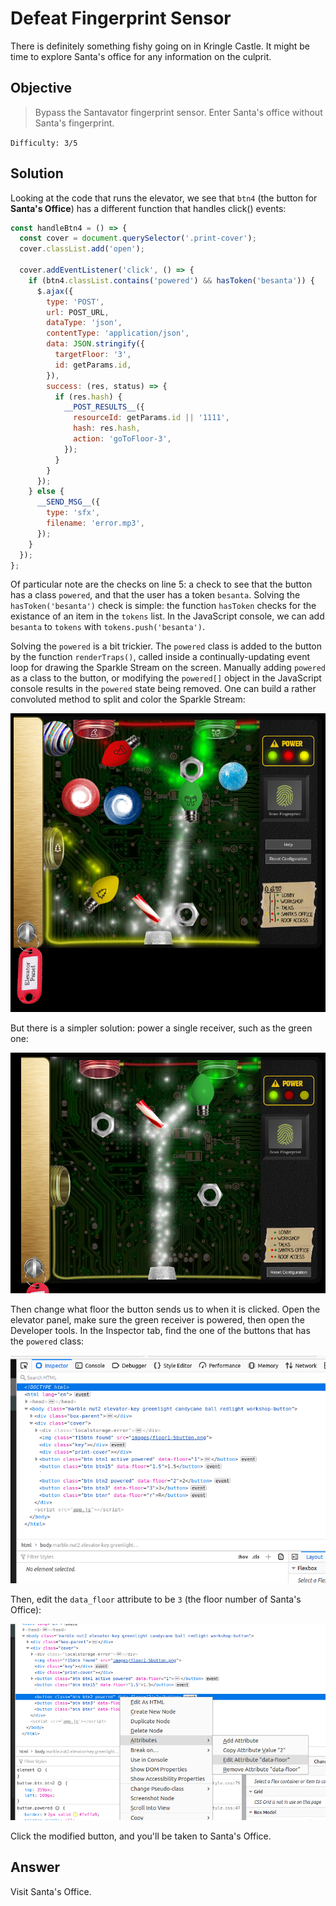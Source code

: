 # Defeat Fingerprint Sensor

There is definitely something fishy going on in Kringle Castle. It might be time to explore Santa's office for any information on the culprit.

## Objective

> Bypass the Santavator fingerprint sensor. Enter Santa's office without Santa's fingerprint.

`Difficulty: 3/5`

## Solution

Looking at the code that runs the elevator, we see that `btn4` (the button for **Santa's Office**) has a different function that handles click() events:

```javascript linenums="349" hl_lines="6"
const handleBtn4 = () => {
  const cover = document.querySelector('.print-cover');
  cover.classList.add('open');

  cover.addEventListener('click', () => {
    if (btn4.classList.contains('powered') && hasToken('besanta')) {
      $.ajax({
        type: 'POST',
        url: POST_URL,
        dataType: 'json',
        contentType: 'application/json',
        data: JSON.stringify({
          targetFloor: '3',
          id: getParams.id,
        }),
        success: (res, status) => {
          if (res.hash) {
            __POST_RESULTS__({
              resourceId: getParams.id || '1111',
              hash: res.hash,
              action: 'goToFloor-3',
            });
          }
        }
      });
    } else {
      __SEND_MSG__({
        type: 'sfx',
        filename: 'error.mp3',
      });
    }
  });
};
```

Of particular note are the checks on line 5: a check to see that the button has a
class `powered`, and that the user has a token `besanta`. Solving the `hasToken('besanta')`
check is simple: the function `hasToken` checks for the existance of an item in the
`tokens` list. In the JavaScript console, we can add `besanta` to `tokens` with `tokens.push('besanta')`.

Solving the `powered` is a bit trickier. The `powered` class is added to the button by the function `renderTraps()`, called inside a continually-updating event loop for drawing the Sparkle Stream on the screen. Manually adding `powered` as a class to the button, or modifying the `powered[]` object in the JavaScript console results in the `powered` state being removed. One can build a rather convoluted method to split and color the Sparkle Stream:

![Sparkle Stream insanity](../img/10/o10-1.png)

But there is a simpler solution: power a single receiver, such as the green one:

![Sparkle Stream green receiver](../img/10/o10-2.png)

Then change what floor the button sends us to when it is clicked. Open the elevator
panel, make sure the green receiver is powered, then open the Developer tools. In the
Inspector tab, find the one of the buttons that has the `powered` class:

![Button button who has the button](../img/10/o10-3.png)

Then, edit the `data_floor` attribute to be `3` (the floor number of Santa's Office):

![Changing the button floor location](../img/10/o10-4.png)

Click the modified button, and you'll be taken to Santa's Office.

## Answer
Visit Santa's Office.
